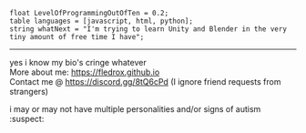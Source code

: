     float LevelOfProgrammingOutOfTen = 0.2;
    table languages = [javascript, html, python];
    string whatNext = "I'm trying to learn Unity and Blender in the very tiny amount of free time I have";

---

yes i know my bio's cringe whatever  
More about me: https://fledrox.github.io  
Contact me @ https://discord.gg/8tQ6cPd (I ignore friend requests from strangers)  

i may or may not have multiple personalities and/or signs of autism :suspect:

